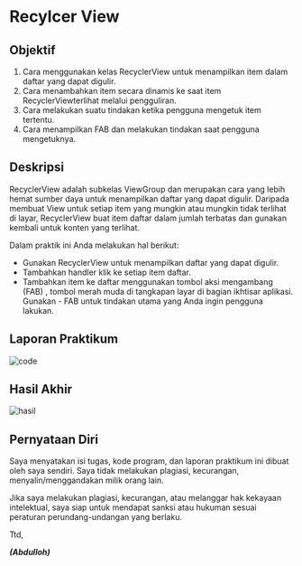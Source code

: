 # Recylcer View

## Objektif
1. Cara menggunakan kelas RecyclerView untuk menampilkan item dalam daftar yang dapat digulir.
2. Cara menambahkan item secara dinamis ke saat item RecyclerViewterlihat melalui pengguliran.
3. Cara melakukan suatu tindakan ketika pengguna mengetuk item tertentu.
4. Cara menampilkan FAB dan melakukan tindakan saat pengguna mengetuknya.

## Deskripsi
RecyclerView adalah subkelas ViewGroup dan merupakan cara yang lebih hemat sumber daya untuk menampilkan daftar yang dapat digulir. Daripada membuat View untuk setiap item yang mungkin atau mungkin tidak terlihat di layar, RecyclerView buat item daftar dalam jumlah terbatas dan gunakan kembali untuk konten yang terlihat.

Dalam praktik ini Anda melakukan hal berikut:
- Gunakan RecyclerView untuk menampilkan daftar yang dapat digulir.
- Tambahkan handler klik ke setiap item daftar.
- Tambahkan item ke daftar menggunakan tombol aksi mengambang (FAB) , tombol merah muda di tangkapan layar di bagian ikhtisar aplikasi. Gunakan - FAB untuk tindakan utama yang Anda ingin pengguna lakukan.

## Laporan Praktikum

![code](img/samplecode.PNG)


## Hasil Akhir

![hasil](img/test.gif)


## Pernyataan Diri

Saya menyatakan isi tugas, kode program, dan laporan praktikum ini dibuat oleh saya sendiri. Saya tidak melakukan plagiasi, kecurangan, menyalin/menggandakan milik orang lain.

Jika saya melakukan plagiasi, kecurangan, atau melanggar hak kekayaan intelektual, saya siap untuk mendapat sanksi atau hukuman sesuai peraturan perundang-undangan yang berlaku.

Ttd,

***(Abdulloh)***
